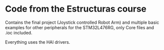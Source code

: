 # Code from the Estructuras course

Contains the final project (Joystick controlled Robot Arm) and multiple basic examples for other peripherals for the STM32L476RG, only Core files and .ioc included.

Everything uses the HAl drivers.







